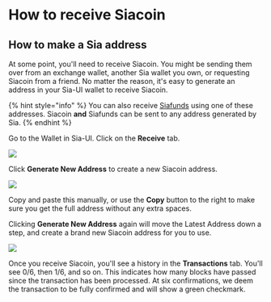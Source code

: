 # How to receive Siacoin

## How to make a Sia address

At some point, you'll need to receive Siacoin. You might be sending them over from an exchange wallet, another Sia wallet you own, or requesting Siacoin from a friend. No matter the reason, it's easy to generate an address in your Sia-UI wallet to receive Siacoin.

{% hint style="info" %}
You can also receive [Siafunds](../../../get-started-with-sia/frequently-asked-questions/siafunds/what-are-siafunds.md) using one of these addresses. Siacoin **and** Siafunds can be sent to any address generated by Sia.
{% endhint %}

Go to the Wallet in Sia-UI. Click on the **Receive** tab.

![](../../../.gitbook/assets/receive-1.png)

Click **Generate New Address** to create a new Siacoin address.

![](../../../.gitbook/assets/receive-2.png)

Copy and paste this manually, or use the **Copy** button to the right to make sure you get the full address without any extra spaces.

Clicking **Generate New Address** again will move the Latest Address down a step, and create a brand new Siacoin address for you to use.

![](../../../.gitbook/assets/receive-3.png)

Once you receive Siacoin, you'll see a history in the **Transactions** tab. You'll see 0/6, then 1/6, and so on. This indicates how many blocks have passed since the transaction has been processed. At six confirmations, we deem the transaction to be fully confirmed and will show a green checkmark.
